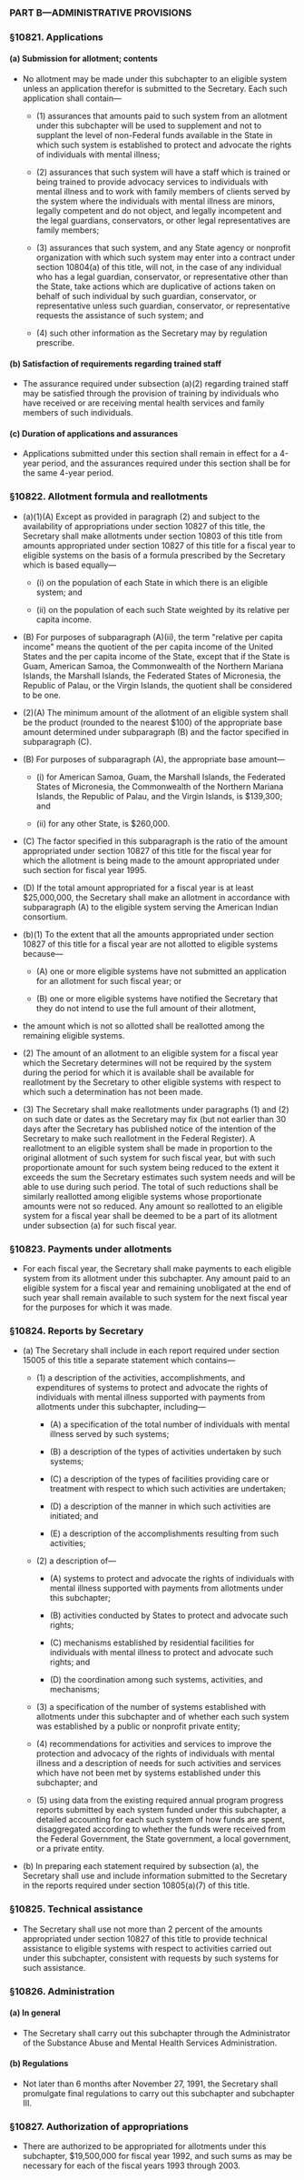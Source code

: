 ### PART B—ADMINISTRATIVE PROVISIONS

### §10821. Applications
#### (a) Submission for allotment; contents
* No allotment may be made under this subchapter to an eligible system unless an application therefor is submitted to the Secretary. Each such application shall contain—

  * (1) assurances that amounts paid to such system from an allotment under this subchapter will be used to supplement and not to supplant the level of non-Federal funds available in the State in which such system is established to protect and advocate the rights of individuals with mental illness;

  * (2) assurances that such system will have a staff which is trained or being trained to provide advocacy services to individuals with mental illness and to work with family members of clients served by the system where the individuals with mental illness are minors, legally competent and do not object, and legally incompetent and the legal guardians, conservators, or other legal representatives are family members;

  * (3) assurances that such system, and any State agency or nonprofit organization with which such system may enter into a contract under section 10804(a) of this title, will not, in the case of any individual who has a legal guardian, conservator, or representative other than the State, take actions which are duplicative of actions taken on behalf of such individual by such guardian, conservator, or representative unless such guardian, conservator, or representative requests the assistance of such system; and

  * (4) such other information as the Secretary may by regulation prescribe.

#### (b) Satisfaction of requirements regarding trained staff
* The assurance required under subsection (a)(2) regarding trained staff may be satisfied through the provision of training by individuals who have received or are receiving mental health services and family members of such individuals.

#### (c) Duration of applications and assurances
* Applications submitted under this section shall remain in effect for a 4-year period, and the assurances required under this section shall be for the same 4-year period.

### §10822. Allotment formula and reallotments
* (a)(1)(A) Except as provided in paragraph (2) and subject to the availability of appropriations under section 10827 of this title, the Secretary shall make allotments under section 10803 of this title from amounts appropriated under section 10827 of this title for a fiscal year to eligible systems on the basis of a formula prescribed by the Secretary which is based equally—

  * (i) on the population of each State in which there is an eligible system; and

  * (ii) on the population of each such State weighted by its relative per capita income.


* (B) For purposes of subparagraph (A)(ii), the term "relative per capita income" means the quotient of the per capita income of the United States and the per capita income of the State, except that if the State is Guam, American Samoa, the Commonwealth of the Northern Mariana Islands, the Marshall Islands, the Federated States of Micronesia, the Republic of Palau, or the Virgin Islands, the quotient shall be considered to be one.

* (2)(A) The minimum amount of the allotment of an eligible system shall be the product (rounded to the nearest $100) of the appropriate base amount determined under subparagraph (B) and the factor specified in subparagraph (C).

* (B) For purposes of subparagraph (A), the appropriate base amount—

  * (i) for American Samoa, Guam, the Marshall Islands, the Federated States of Micronesia, the Commonwealth of the Northern Mariana Islands, the Republic of Palau, and the Virgin Islands, is $139,300; and

  * (ii) for any other State, is $260,000.


* (C) The factor specified in this subparagraph is the ratio of the amount appropriated under section 10827 of this title for the fiscal year for which the allotment is being made to the amount appropriated under such section for fiscal year 1995.

* (D) If the total amount appropriated for a fiscal year is at least $25,000,000, the Secretary shall make an allotment in accordance with subparagraph (A) to the eligible system serving the American Indian consortium.

* (b)(1) To the extent that all the amounts appropriated under section 10827 of this title for a fiscal year are not allotted to eligible systems because—

  * (A) one or more eligible systems have not submitted an application for an allotment for such fiscal year; or

  * (B) one or more eligible systems have notified the Secretary that they do not intend to use the full amount of their allotment,


* the amount which is not so allotted shall be reallotted among the remaining eligible systems.

* (2) The amount of an allotment to an eligible system for a fiscal year which the Secretary determines will not be required by the system during the period for which it is available shall be available for reallotment by the Secretary to other eligible systems with respect to which such a determination has not been made.

* (3) The Secretary shall make reallotments under paragraphs (1) and (2) on such date or dates as the Secretary may fix (but not earlier than 30 days after the Secretary has published notice of the intention of the Secretary to make such reallotment in the Federal Register). A reallotment to an eligible system shall be made in proportion to the original allotment of such system for such fiscal year, but with such proportionate amount for such system being reduced to the extent it exceeds the sum the Secretary estimates such system needs and will be able to use during such period. The total of such reductions shall be similarly reallotted among eligible systems whose proportionate amounts were not so reduced. Any amount so reallotted to an eligible system for a fiscal year shall be deemed to be a part of its allotment under subsection (a) for such fiscal year.

### §10823. Payments under allotments
* For each fiscal year, the Secretary shall make payments to each eligible system from its allotment under this subchapter. Any amount paid to an eligible system for a fiscal year and remaining unobligated at the end of such year shall remain available to such system for the next fiscal year for the purposes for which it was made.

### §10824. Reports by Secretary
* (a) The Secretary shall include in each report required under section 15005 of this title a separate statement which contains—

  * (1) a description of the activities, accomplishments, and expenditures of systems to protect and advocate the rights of individuals with mental illness supported with payments from allotments under this subchapter, including—

    * (A) a specification of the total number of individuals with mental illness served by such systems;

    * (B) a description of the types of activities undertaken by such systems;

    * (C) a description of the types of facilities providing care or treatment with respect to which such activities are undertaken;

    * (D) a description of the manner in which such activities are initiated; and

    * (E) a description of the accomplishments resulting from such activities;


  * (2) a description of—

    * (A) systems to protect and advocate the rights of individuals with mental illness supported with payments from allotments under this subchapter;

    * (B) activities conducted by States to protect and advocate such rights;

    * (C) mechanisms established by residential facilities for individuals with mental illness to protect and advocate such rights; and

    * (D) the coordination among such systems, activities, and mechanisms;


  * (3) a specification of the number of systems established with allotments under this subchapter and of whether each such system was established by a public or nonprofit private entity;

  * (4) recommendations for activities and services to improve the protection and advocacy of the rights of individuals with mental illness and a description of needs for such activities and services which have not been met by systems established under this subchapter; and

  * (5) using data from the existing required annual program progress reports submitted by each system funded under this subchapter, a detailed accounting for each such system of how funds are spent, disaggregated according to whether the funds were received from the Federal Government, the State government, a local government, or a private entity.


* (b) In preparing each statement required by subsection (a), the Secretary shall use and include information submitted to the Secretary in the reports required under section 10805(a)(7) of this title.

### §10825. Technical assistance
* The Secretary shall use not more than 2 percent of the amounts appropriated under section 10827 of this title to provide technical assistance to eligible systems with respect to activities carried out under this subchapter, consistent with requests by such systems for such assistance.

### §10826. Administration
#### (a) In general
* The Secretary shall carry out this subchapter through the Administrator of the Substance Abuse and Mental Health Services Administration.

#### (b) Regulations
* Not later than 6 months after November 27, 1991, the Secretary shall promulgate final regulations to carry out this subchapter and subchapter III.

### §10827. Authorization of appropriations
* There are authorized to be appropriated for allotments under this subchapter, $19,500,000 for fiscal year 1992, and such sums as may be necessary for each of the fiscal years 1993 through 2003.